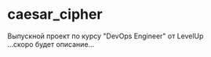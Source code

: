 # caesar_cipher
Выпускной проект по курсу "DevOps Engineer" от LevelUp <br>
...скоро будет описание...
